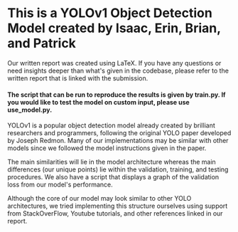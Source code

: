 # This is a YOLOv1 Object Detection Model created by Isaac, Erin, Brian, and Patrick

Our written report was created using LaTeX. If you have any questions or need insights deeper than what's given in the codebase, please refer to the written report that is linked with the submission.

#### The script that can be run to reproduce the results is given by train.py. If you would like to test the model on custom input, please use use_model.py.

YOLOv1 is a popular object detection model already created by brilliant researchers and programmers, following the original YOLO paper developed by Joseph Redmon. Many of our implementations may be similar with other models since we followed the model instructions given in the paper.

The main similarities will lie in the model architecture whereas the main differences (our unique points) lie within the validation, training, and testing procedures. We also have a script that displays a graph of the validation loss from our model's performance.

Although the core of our model may look similar to other YOLO architectures, we tried implementing this structure ourselves using support from StackOverFlow, Youtube tutorials, and other references linked in our report. 

